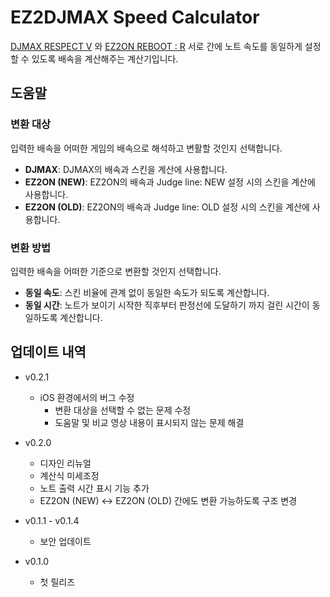 # EZ2DJMAX Speed Calculator

[DJMAX RESPECT V](https://store.steampowered.com/app/960170/DJMAX_RESPECT_V/)
와
[EZ2ON REBOOT : R](https://store.steampowered.com/app/1477590/EZ2ON_REBOOT__R/)
서로 간에 노트 속도를 동일하게 설정할 수 있도록 배속을 계산해주는 계산기입니다.

## 도움말

### 변환 대상

입력한 배속을 어떠한 게임의 배속으로 해석하고 변활할 것인지 선택합니다.

- **DJMAX**: DJMAX의 배속과 스킨을 계산에 사용합니다.
- **EZ2ON (NEW)**: EZ2ON의 배속과 Judge line: NEW 설정 시의 스킨을 계산에 사용합니다.
- **EZ2ON (OLD)**: EZ2ON의 배속과 Judge line: OLD 설정 시의 스킨을 계산에 사용합니다.

### 변환 방법

입력한 배속을 어떠한 기준으로 변환할 것인지 선택합니다.

- **동일 속도**: 스킨 비율에 관계 없이 동일한 속도가 되도록 계산합니다.
- **동일 시간**: 노트가 보이기 시작한 직후부터 판정선에 도달하기 까지 걸린 시간이 동일하도록
  계산합니다.

## 업데이트 내역

- v0.2.1

  - iOS 환경에서의 버그 수정
    - 변환 대상을 선택할 수 없는 문제 수정
    - 도움말 및 비교 영상 내용이 표시되지 않는 문제 해결

- v0.2.0

  - 디자인 리뉴얼
  - 계산식 미세조정
  - 노트 출력 시간 표시 기능 추가
  - EZ2ON (NEW) <-> EZ2ON (OLD) 간에도 변환 가능하도록 구조 변경

- v0.1.1 - v0.1.4

  - 보안 업데이트

- v0.1.0
  - 첫 릴리즈
